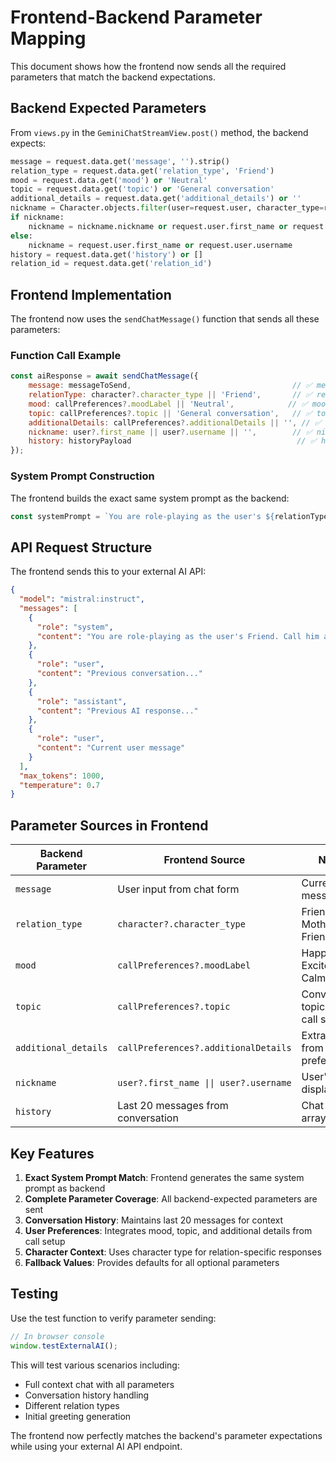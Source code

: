 # Frontend-Backend Parameter Mapping

This document shows how the frontend now sends all the required parameters that match the backend expectations.

## Backend Expected Parameters

From `views.py` in the `GeminiChatStreamView.post()` method, the backend expects:

```python
message = request.data.get('message', '').strip()
relation_type = request.data.get('relation_type', 'Friend')
mood = request.data.get('mood') or 'Neutral'
topic = request.data.get('topic') or 'General conversation'
additional_details = request.data.get('additional_details') or ''
nickname = Character.objects.filter(user=request.user, character_type=relation_type).first()
if nickname:
    nickname = nickname.nickname or request.user.first_name or request.user.username
else:
    nickname = request.user.first_name or request.user.username
history = request.data.get('history') or []
relation_id = request.data.get('relation_id')
```

## Frontend Implementation

The frontend now uses the `sendChatMessage()` function that sends all these parameters:

### Function Call Example

```javascript
const aiResponse = await sendChatMessage({
    message: messageToSend,                                    // ✅ message
    relationType: character?.character_type || 'Friend',       // ✅ relation_type
    mood: callPreferences?.moodLabel || 'Neutral',            // ✅ mood
    topic: callPreferences?.topic || 'General conversation',   // ✅ topic
    additionalDetails: callPreferences?.additionalDetails || '', // ✅ additional_details
    nickname: user?.first_name || user?.username || '',        // ✅ nickname
    history: historyPayload                                     // ✅ history
});
```

### System Prompt Construction

The frontend builds the exact same system prompt as the backend:

```javascript
const systemPrompt = `You are role-playing as the user's ${relationType}. Call him as ${nickname}. Speak lovingly and supportively, matching the emotional tone requested. User mood: ${mood}. Topic: ${topic}. Nickname of user: ${nickname}. Additional context: ${additionalDetails}. Do NOT break character; refer to the user by their nickname naturally. Talk more naturally like human. Don't get too formal and use big sentences like AI Chatbots. Keep it short and simple. Don't be extra energized or excited, just be normal and calm. Don't be poetic. Don't beat about the bush.`;
```

## API Request Structure

The frontend sends this to your external AI API:

```json
{
  "model": "mistral:instruct",
  "messages": [
    {
      "role": "system",
      "content": "You are role-playing as the user's Friend. Call him as Alex. Speak lovingly and supportively, matching the emotional tone requested. User mood: Happy. Topic: General conversation. Nickname of user: Alex. Additional context: User seems excited. Do NOT break character; refer to the user by their nickname naturally. Talk more naturally like human. Don't get too formal and use big sentences like AI Chatbots. Keep it short and simple. Don't be extra energized or excited, just be normal and calm. Don't be poetic. Don't beat about the bush."
    },
    {
      "role": "user", 
      "content": "Previous conversation..."
    },
    {
      "role": "assistant",
      "content": "Previous AI response..."
    },
    {
      "role": "user",
      "content": "Current user message"
    }
  ],
  "max_tokens": 1000,
  "temperature": 0.7
}
```

## Parameter Sources in Frontend

| Backend Parameter | Frontend Source | Notes |
|------------------|----------------|-------|
| `message` | User input from chat form | Current user message |
| `relation_type` | `character?.character_type` | Friend, Mother, Best Friend, etc. |
| `mood` | `callPreferences?.moodLabel` | Happy, Sad, Excited, Calm, etc. |
| `topic` | `callPreferences?.topic` | Conversation topic from call setup |
| `additional_details` | `callPreferences?.additionalDetails` | Extra context from call preferences |
| `nickname` | `user?.first_name \|\| user?.username` | User's display name |
| `history` | Last 20 messages from conversation | Chat history array |

## Key Features

1. **Exact System Prompt Match**: Frontend generates the same system prompt as backend
2. **Complete Parameter Coverage**: All backend-expected parameters are sent
3. **Conversation History**: Maintains last 20 messages for context
4. **User Preferences**: Integrates mood, topic, and additional details from call setup
5. **Character Context**: Uses character type for relation-specific responses
6. **Fallback Values**: Provides defaults for all optional parameters

## Testing

Use the test function to verify parameter sending:

```javascript
// In browser console
window.testExternalAI();
```

This will test various scenarios including:
- Full context chat with all parameters
- Conversation history handling
- Different relation types
- Initial greeting generation

The frontend now perfectly matches the backend's parameter expectations while using your external AI API endpoint.